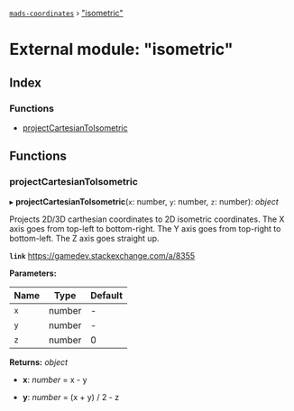 [`mads-coordinates`](../README.md) › ["isometric"](_isometric_.md)

# External module: "isometric"

## Index

### Functions

* [projectCartesianToIsometric](_isometric_.md#projectcartesiantoisometric)

## Functions

###  projectCartesianToIsometric

▸ **projectCartesianToIsometric**(`x`: number, `y`: number, `z`: number): *object*

Projects 2D/3D carthesian coordinates to 2D isometric coordinates.
The X axis goes from top-left to bottom-right.
The Y axis goes from top-right to bottom-left.
The Z axis goes straight up.

**`link`** https://gamedev.stackexchange.com/a/8355

**Parameters:**

Name | Type | Default |
------ | ------ | ------ |
`x` | number | - |
`y` | number | - |
`z` | number | 0 |

**Returns:** *object*

* **x**: *number* = x - y

* **y**: *number* = (x + y) / 2 - z

